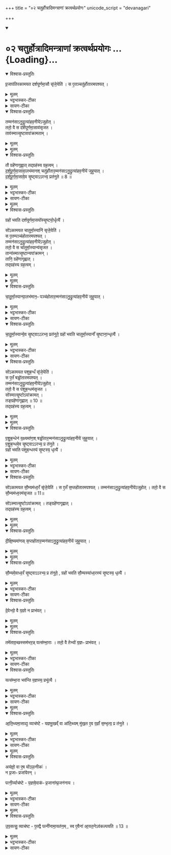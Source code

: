 +++
title = "०२ चतुर्होत्रादिमन्त्राणां क्रत्वर्थप्रयोगः"
unicode_script = "devanagari"

+++
<div class="js_include" includetitle="true" newlevelforh1="1" unfilled url="/vedAH_yajuH/taittirIyam/sArasvata-vibhAgaH/brAhmaNam/sarva-prastutiH/2/2_hotR-brAhmaNAdi/02_chaturhotrAdimantrANAM_kratvarthaprayogaH">
<details open><summary><h1>०२ चतुर्होत्रादिमन्त्राणां क्रत्वर्थप्रयोगः ...{Loading}...</h1></summary>
<details open><summary>विश्वास-प्रस्तुतिः</summary>

प्र॒जाप॑तिरकामयत दर्शपूर्णमा॒सौ सृ॑जे॒येति॑ ।
स ए॒तञ्चतु॑र्होतारमपश्यत् ।
</details>

<details><summary>मूलम्</summary>

प्र॒जाप॑तिरकामयत दर्शपूर्णमा॒सौ सृ॑जे॒येति॑ ।
स ए॒तञ्चतु॑र्होतारमपश्यत् ।
</details>

<details><summary>भट्टभास्कर-टीका</summary>

1 प्रजापतिरित्यादि ॥ चतुर्होता 'पृथिवी होता' इत्यादिः । 'वाचस्पते वाचः' इति ग्रहः ।
</details>

<details><summary>सायण-टीका</summary>

प्रथमे दश-होतृ-मन्त्रस्य क्रत्वर्थ-पुरुषार्थ-प्रयोग-द्वयं दर्शितम् । द्वितीये चतुर्-होत्रादि-मन्त्राणां क्रत्वर्थ-प्रयोगः प्रदर्श्यते । तत्र आदौ चतुर्-होतुः प्रयोगं विधत्ते -

> प्रजापतिरकामयत दर्श-पूर्णमासौ सृजेयेति ।  
> स एतं चतुर्होतारमपश्यत् ।  
> तं मनसाऽनुद्रुत्य आहवनीयेऽजुहोत् ।  
> ततो वै स दर्श-पूर्णमासावसृजत ।  
> तावस्मात्सृष्टावपाक्रामताम् ।  
> तौ ग्रहेणागृह्णात् ।  
> तद्-ग्रहस्य ग्रहत्वम् ।  
> दर्श-पूर्णमासावालभमानः ।  
> चतुर्-होतारं मनसाऽनुद्रुत्य आहवनीये जुहुयात् ।  
> दर्श-पूर्णमासावेव सृष्ट्वाऽऽरभ्य प्रतनुते (१) ।  
> ग्रहो भवति ।  
> दर्श-पूर्णमासयोः सृष्ट्योर्धृत्यै, इति ।

चतुर्-होतृ-मन्त्र आरण्यकाण्डे समाम्नातः -

> पृथिवी होता ।  
> द्यौरध्वर्युः ।  
> रुद्रोऽग्नीत् ।  
> बृहस्पतिरुपवक्ता इति ।

सोऽयं होतृ-भागः । तत्र पृथिव्यादयः प्रसिद्धाः, तथा होत्रादयश्च । उपवक्तृ-शब्देन समीपे स्थितत्वात् तत्-कर्मानुजानानो ब्रह्मा विवक्षितः । ग्रह-भागस्तु एवम् आम्नातः -

> वाचस्पते वाचो वीर्येण ।  
> सम्भृत-तमेनाऽऽयक्ष्यसे ।  
> यजमानाय वार्यम् ।  
> आ सुवस्करस्मै ।  
> वाचस्पतिः सोमं पिबति ।  
> जजनदिन्द्रमिन्द्रियाय स्वाहा इति ।

हे वाचस्पते, अत्यन्तं सम्पादितेन मन्त्रात्मिकाया वाचः सामर्थ्येन त्वम् आसमन्ताद् यक्ष्यसे । अस्मै यजमानाय वार्यं वरणीयं, सुवः स्वर्गमाकः समन्तात् कुरु । अयं वाचस्पतिरस्मदीयेषु यागेषु सोमं पिबति । इन्द्रं देवम् इन्द्रियाय इन्द्रिय-समृद्ध्यर्थं [[जजनज्जनयन्प्रे(तु प्रे)रयत्वित्यर्थः|जजनत्, (अर्थात्) जनयन् प्रेरयतु इत्यर्थः]] । तदेतदुद्दिश्य जुहुधीति स्वकीया वागाह । होम-काले यथोक्त-ग्रहेण स्वाहा-कारेण च युक्तः चतुर्-होतृ-मन्त्रः प्रयोक्तव्यः ।
</details>

<details open><summary>विश्वास-प्रस्तुतिः</summary>

तम्मन॑साऽनु॒द्रुत्या॑हव॒नीये॑ऽजुहोत् ।  
ततो॒ वै स द॑र्शपूर्णमा॒साव॑सृजत ।  
ताव॑स्मात्सृ॒ष्टावपा॑क्रामताम् ।  
</details>

<details><summary>मूलम्</summary>

तम्मन॑साऽनु॒द्रुत्या॑हव॒नीये॑ऽजुहोत् ।  
ततो॒ वै स द॑र्शपूर्णमा॒साव॑सृजत ।  
ताव॑स्मात्सृ॒ष्टावपा॑क्रामताम् ।  
</details>

<details><summary>मूलम्</summary>

तौ ग्रहे॑णागृह्णात् ।तद्ग्रह॑स्य ग्रह॒त्वम् ।

द॒र्श॒पू॒र्ण॒मा॒सावा॒लभ॑मानः ।
चतु॑र्होतार॒म्मन॑साऽनु॒द्रुत्या॑हव॒नीये॑ जुहुयात् ।
</details>

<details open><summary>विश्वास-प्रस्तुतिः</summary>

तौ ग्रहे॑णागृह्णा॒त् तद्ग्रह॑स्य ग्रह॒त्वम् ।  
द॒र्श॒पू॒र्ण॒मा॒सावा॒लभ॑मानश् चतु॑र्होतार॒म्मन॑साऽनु॒द्रुत्या॑हव॒नीये॑ जुहुयात् ।  
द॒र्श॒पू॒र्ण॒मा॒सावे॒व सृ॒ष्ट्वाऽऽरभ्य॒ प्रत॑नुते ॥ 8 ॥  
</details>

<details><summary>मूलम्</summary>

तौ ग्रहे॑णागृह्णा॒त् तद्ग्रह॑स्य ग्रह॒त्वम् ।  
द॒र्श॒पू॒र्ण॒मा॒सावा॒लभ॑मानश् चतु॑र्होतार॒म्मन॑साऽनु॒द्रुत्या॑हव॒नीये॑ जुहुयात् ।  
द॒र्श॒पू॒र्ण॒मा॒सावे॒व सृ॒ष्ट्वाऽऽरभ्य॒ प्रत॑नुते ॥ 8 ॥  
</details>

<details><summary>भट्टभास्कर-टीका</summary>

आलभमानः प्राप्नुवन् । आहवनीये होमो विशेषः । समानमन्यत्पूर्वेण ॥
</details>

<details><summary>सायण-टीका</summary>

आलभमान उपक्रममाणः । अन्यत् सर्वं दश-होतृ-मन्त्रवद् व्याख्येयम् ।
</details>

<details><summary>मूलम्</summary>

ग्रहो॑ भवति ।
द॒र्श॒पू॒र्ण॒मा॒सयो॑स्सृ॒ष्टयो॒र्धृत्यै॑ ।
</details>

<details open><summary>विश्वास-प्रस्तुतिः</summary>

ग्रहो॑ भवति दर्शपूर्णमा॒सयो॑स्सृ॒ष्टयो॒र्धृत्यै॑  ।    

सो॑ऽकामयत चातुर्मा॒स्यानि॑ सृजे॒येति॑ ।  
स ए॒तम्पञ्च॑होतारमपश्यत् ।  
तम्मन॑साऽनु॒द्रुत्या॑हव॒नीये॑ऽजुहोत् ।  
ततो॒ वै स चा॑तुर्मा॒स्यान्य॑सृजत ।  
तान्य॑स्मात्सृ॒ष्टान्यपा॑क्रामन् ।  
तानि॒ ग्रहे॑णागृह्णात् ।  
तद्ग्रह॑स्य ग्रह॒त्वम् ।
</details>

<details><summary>मूलम्</summary>

ग्रहो॑ भवति दर्शपूर्णमा॒सयो॑स्सृ॒ष्टयो॒र्धृत्यै॑  ।    

सो॑ऽकामयत चातुर्मा॒स्यानि॑ सृजे॒येति॑ ।  
स ए॒तम्पञ्च॑होतारमपश्यत् ।  
तम्मन॑साऽनु॒द्रुत्या॑हव॒नीये॑ऽजुहोत् ।  
ततो॒ वै स चा॑तुर्मा॒स्यान्य॑सृजत ।  
तान्य॑स्मात्सृ॒ष्टान्यपा॑क्रामन् ।  
तानि॒ ग्रहे॑णागृह्णात् ।  
तद्ग्रह॑स्य ग्रह॒त्वम् ।
</details>

<details><summary>मूलम्</summary>

चा॒तु॒र्मा॒स्यान्या॒लभ॑मानः ॥ 9 ॥  
पञ्च॑होतार॒म्मन॑साऽनु॒द्रुत्या॑हव॒नीये॑ जुहुयात् ।
चा॒तु॒र्मा॒स्यान्ये॒व सृ॒ष्ट्वाऽऽरभ्य॒ प्रत॑नुते ।
ग्रहो॑ भवति ।
चा॒तु॒र्मा॒स्यानाँ॑ सृ॒ष्टाना॒न्धृत्यै॑ ।
</details>

<details open><summary>विश्वास-प्रस्तुतिः</summary>

चा॒तु॒र्मा॒स्यान्या॒लभ॑मान॒ᳶ पञ्च॑होतार॒म्मन॑साऽनु॒द्रुत्या॑हव॒नीये॑  जुहुयात् ।  
</details>

<details><summary>मूलम्</summary>

चा॒तु॒र्मा॒स्यान्या॒लभ॑मान॒ᳶ पञ्च॑होतार॒म्मन॑ऽनु॒द्रुत्या॑हव॒नीये॑  जुहुयात् ।  
</details>

<details><summary>भट्टभास्कर-टीका</summary>

2 पञ्चहोता ॥ 'अग्निर्होता' इत्यादिः । 'सोमस्सोमस्य'5 इत्यादिः ग्रहः ।
</details>

<details><summary>सायण-टीका</summary>

अथ पञ्च-होतुः प्रयोगं विधत्ते-

> सोऽकामयत चातुर्मास्यानि॑ सृजेयेति ।  
> स एतं पञ्च॑-होतारमपश्यत् ।  
> तं मन॑साऽनुद्रुत्यऽऽहवनीयेऽजुहोत् ।  
> ततो वै स चातुर्मास्यान्य॑सृजत ।  
> तान्य॑स्मात्सृष्टान्यपाक्रामन् ।  
> तानि ग्रहेणागृह्णात् ।  
> तद्-ग्रहस्य ग्रहत्वम् ।  
> चातुर्मास्यान्यालभमानः (२) ।  
> पञ्च॑-होतारं मनसाऽनुद्रुत्यऽऽहव॒नीये जुहुयात् ।  
> चातुर्मास्यान्येव सृष्ट्वाऽऽरभ्य प्रत॑नुते ।  
> ग्रहो भवति ।  
> चातुर्मास्यानां सृष्टानां धृत्यै, इति ।

पञ्च-होतृ-मन्त्र आरण्यकाण्ड एवम् आम्नातः -

> अग्निर्होता ।  
> अश्विनाऽध्वर्यू ।  
> त्वष्टाऽग्नीत् ।  
> मित्र उपवक्ता इति ।

अग्न्यादयः प्रसिद्धाः । अध्वर्युः प्रति-प्रस्थाता च इत्यध्वर्यु-द्वित्वेन होतृ-पञ्चकं पूरणीयम् । तत्र ग्रह-भाग एवम् आम्नातः -

> सोमः सोमस्य पुरो-गाः ।  
> शुक्रः शुक्रस्य पुरो-गाः ।  
> श्रातास्त इन्द्रसोमाः ।  
> वातापेर्-हवन-श्रुतः स्वाहा इति ।

योऽयं देवताात्मकः सोमः, सोऽयं लतात्मकस्य सोमस्य याग-देशं प्रतत्यागमने पुरतो गच्छति । शुक्रो भासको देवतादि-प्रकाशको मन्त्रः शुक्रस्य गृह्यमाणतया भासमानस्य सोमस्य पुरतो गच्छति । आदौ मन्त्रं पठित्वा पश्चात् सोमा गृह्यन्ते । हे इन्द्र, त्वद्-अर्थम् एते सोमाः श्राताः, पक्वा आशिता वा । कीदृशस्य ते? वातापेः (वायुवद् आप्नोति सहसा गच्छति इति वातापिः) । तस्य हवनम् आह्वानं शृणोति इति हवन-श्रुत्, तस्य एतदर्थं जुहुधीति स्वकीया वाग् आह ।
</details>

<details open><summary>विश्वास-प्रस्तुतिः</summary>

चा॒तु॒र्मा॒स्यान्ये॒व सृ॒ष्ट्वाऽऽरभ्य॒ प्रत॑नुते॒ ग्रहो॑ भवति चातुर्मा॒स्यानाँ॑ सृ॒ष्टाना॒न्धृत्यै॑ ।
</details>

<details><summary>मूलम्</summary>

चा॒तु॒र्मा॒स्यान्ये॒व सृ॒ष्ट्वाऽऽरभ्य॒ प्रत॑नुते॒ ग्रहो॑ भवति चातुर्मा॒स्यानाँ॑ सृ॒ष्टाना॒न्धृत्यै॑ ।
</details>

<details><summary>भट्टभास्कर-टीका</summary>

चतुर्षु चतुर्षु मासेषु भवानि चातुर्मास्यानि, चातुर्मास्याख्यो यज्ञः 'तत्र भवः' इति ण्यः ॥
</details>

<details><summary>सायण-टीका</summary>

अत्र सर्वत्र दर्श-पूर्णमास-चातुर्मास्यादीनाम् उपक्रमणं तद्-अभिमानि-चेतन-विषयं द्रष्टव्यम् । अन्यत् पूर्ववद् व्याख्येयम् ।

</details>

<details open><summary>विश्वास-प्रस्तुतिः</summary>

सो॑ऽकामयत पशुब॒न्धँ सृ॑जे॒येति॑ ।  
स ए॒तँ षड्ढो॑तारमपश्यत् ।  
तम्मन॑साऽनु॒द्रुत्या॑हव॒नीये॑ऽजुहोत् ।  
ततो॒ वै स प॑शुब॒न्धम॑सृजत ।  
सो॑स्मात्सृ॒ष्टोऽपा॑क्रामत् ।  
तङ्ग्रहे॑णागृह्णात् ॥ 10 ॥    
तद्ग्रह॑स्य ग्रह॒त्वम् ।
</details>

<details><summary>मूलम्</summary>

सो॑ऽकामयत पशुब॒न्धँ सृ॑जे॒येति॑ ।  
स ए॒तँ षड्ढो॑तारमपश्यत् ।  
तम्मन॑साऽनु॒द्रुत्या॑हव॒नीये॑ऽजुहोत् ।  
ततो॒ वै स प॑शुब॒न्धम॑सृजत ।  
सो॑स्मात्सृ॒ष्टोऽपा॑क्रामत् ।  
तङ्ग्रहे॑णागृह्णात् ॥ 10 ॥    
तद्ग्रह॑स्य ग्रह॒त्वम् ।
</details>

<details><summary>मूलम्</summary>

प॒शु॒ब॒न्धेन॑ य॒क्ष्यमा॑णः ।
षड्ढो॑तार॒म्मन॑साऽनु॒द्रुत्या॑हव॒नीये॑ जुहुयात् ।
प॒शु॒ब॒न्धमे॒व सृ॒ष्ट्वाऽऽरभ्य॒ प्र त॑नुते ।
ग्रहो॑ भवति ।
प॒शु॒ब॒न्धस्य॑ सृ॒ष्टस्य॒ धृत्यै॑ ।
</details>

<details open><summary>विश्वास-प्रस्तुतिः</summary>

प॒शु॒ब॒न्धेन॑ य॒क्ष्यमा॑ण॒श् षड्ढो॑तार॒म्मन॑साऽनु॒द्रुत्या॑हव॒नीये॑ जुहुयात् ।  
प॒शु॒ब॒न्धमे॒व सृ॒ष्ट्वाऽऽरभ्य॒ प्र त॑नुते ।  
ग्रहो॑ भवति पशुब॒न्धस्य॑ सृ॒ष्टस्य॒ धृत्यै॑ ।
</details>

<details><summary>मूलम्</summary>

प॒शु॒ब॒न्धेन॑ य॒क्ष्यमा॑ण॒श् षड्ढो॑तार॒म्मन॑साऽनु॒द्रुत्या॑हव॒नीये॑ जुहुयात् ।  
प॒शु॒ब॒न्धमे॒व सृ॒ष्ट्वाऽऽरभ्य॒ प्र त॑नुते ।  
ग्रहो॑ भवति पशुब॒न्धस्य॑ सृ॒ष्टस्य॒ धृत्यै॑ ।
</details>

<details><summary>भट्टभास्कर-टीका</summary>

3 पशुर्बध्यतेऽस्मिन्निति पशुबन्धः कर्म, अधिकरणे घङ् । थाथादिनोत्तरपदान्तोदात्तत्वम् । षण्ढोता 'सूर्यं ते चक्षुः' इति । वाचस्पतेऽच्छिद्रया'6 इति ग्रहः ॥
</details>

<details><summary>सायण-टीका</summary>

षड्-ढोतृ-मन्त्रस्य प्रयोगं विधत्ते-

> सोऽकामयत पशु-बन्धं सृजेयेति ।  
> स एतं षड्-ढोतारमपश्यत् ।  
> तं मनसाऽनुद्रुत्याऽऽहवनीयेऽजुहोत् ।  
> ततो वै स पशु-बन्धमसृजत ।  
> सोऽस्मात् सृष्टोऽपक्रामत् ।  
> तं ग्रहेणाग्रह्णात् (३) ।  
> तद्-ग्रहस्य ग्रहत्वम् ।  
> पशु-बन्धेन यक्ष्यमाणः ।  
> षड्-ढोतारं मनसाऽनुद्रुत्याऽऽहवनीये जुहुयात् ।  
> पशु-बन्धमेव सृष्ट्वाऽऽरभ्य प्रतनुते ।  
> ग्रहो भवति ।  
> पशु-बन्धस्य सृष्टस्य धृत्यै, इति ।

षड्-ढोतृ-मन्त्र आरण्यकाण्ड एवम् आम्नातः -

> सूर्यं ते चक्षुः ।  
> वातं प्राणः ।  
> द्यां पृष्ठम् ।  
> अन्तरिक्षम् आत्मा ।  
> अङ्गैर्यज्ञम् ।  
> पृथिवीं शरीरैः इति ।

हे पशो, योऽयं सूर्यः, स च ते चक्षुः । यो वायुः, स ते प्राणः । तथा च पशु-विषये अध्रिगु-प्रैषे समाम्नायते -

> सूर्यं चक्षुर्गमयतात् ।  
> वातं प्राणमन्ववसृजतात् इति ।

सा द्यौस्ते पृष्ठ-भाग उपरिवर्तित्व-साम्यात् । यद् इदम् अन्तरिक्षं, ते त्वदीयः जीवात्मा मध्यवर्तित्व-साम्यात् । यानि हृदयादीनि अङ्गानि, तैर्यज्ञं सम्पादयेति शेषः । यानि अन्यानि अस्थ्यादीनि शरीर-गतानि, तैः पृथिवीं प्राप्नुहीति शेषः । “सूर्यं ते चक्षुः” इत्यादी अपि त्वदीयं चक्षुः सूर्यं प्राप्नोत्विति वा योजनीयम् । होम-निष्पादकस्य पशोः षड्-अङ्गानि चक्षुरादीनि अत्रोक्तानि इत्यस्य मन्त्रस्य षड्-ढोतृत्वम् । ग्रह-भाग एवम् आम्नातः -

> वाचस्पतेऽच्छिद्रया वाचा ।  
> अच्छिद्रया जुह्वा ।  
> दिवि देव-वृधं होत्राम् ऐरयस्व स्वाहा इति ।

हे वाचस्पते, अच्छिद्रया वाचा, स्वराक्षर-पूर्णेन मन्त्रेण, अच्छिद्रया जुह्वा, घृत-सम्पूर्णया स्रुचा, देव-वृधं देवानां वर्धयित्रीं होत्रां दिवि द्यु-लोके एरयस्व सर्वतः प्रेरय । एवम्-अर्थम् उद्दिश्य जुहुधीति स्वकीया वाग् आह । अन्यत् पूर्ववद् व्याख्येयम् ।
</details>

<details open><summary>विश्वास-प्रस्तुतिः</summary>

सो॑ऽकामयत सौ॒म्यम॑ध्व॒रँ सृ॑जे॒येति॑ ।
स ए॒तँ स॒प्तहो॑तारमपश्यत् ।
तम्मन॑साऽनु॒द्रुत्या॑हव॒नीये॑ऽजुहोत् ।
ततो॒ वै स सौ॒म्यम॑ध्व॒रम॑सृजत ॥ 11॥

सो॑ऽस्मात्सृ॒ष्टोऽपा॑क्रामत् ।
तङ्ग्रहे॑णागृह्णात् ।  
तद्ग्रह॑स्य ग्रह॒त्वम् ।  
</details>

<details><summary>मूलम्</summary>

सो॑ऽकामयत सौ॒म्यम॑ध्व॒रँ सृ॑जे॒येति॑ ।
स ए॒तँ स॒प्तहो॑तारमपश्यत् ।
तम्मन॑साऽनु॒द्रुत्या॑हव॒नीये॑ऽजुहोत् ।
ततो॒ वै स सौ॒म्यम॑ध्व॒रम॑सृजत ॥ 11॥

सो॑ऽस्मात्सृ॒ष्टोऽपा॑क्रामत् ।
तङ्ग्रहे॑णागृह्णात् ।  
तद्ग्रह॑स्य ग्रह॒त्वम् ।  
</details>

<details><summary>मूलम्</summary>

दी॒क्षि॒ष्यमा॑णः ।
स॒प्तहो॑तार॒म्मन॑साऽनु॒द्रुत्या॑हव॒नीये॑ जुहुयात् ।
</details>

<details open><summary>विश्वास-प्रस्तुतिः</summary>

दी॒क्षि॒ष्यमा॑णस् स॒प्तहो॑तार॒म्मन॑साऽनु॒द्रुत्या॑हव॒नीये॑ जुहुयात् ।
</details>

<details><summary>मूलम्</summary>

दी॒क्षि॒ष्यमा॑णस् स॒प्तहो॑तार॒म्मन॑साऽनु॒द्रुत्या॑हव॒नीये॑ जुहुयात् ।
</details>

<details><summary>मूलम्</summary>

सौ॒म्यमे॒वाध्व॒रँ सृ॒ष्ट्वाऽऽरभ्य॒ प्र त॑नुते ।
ग्रहो॑ भवति ।
सौ॒म्यस्या॑ध्व॒रस्य॑ सृ॒ष्टस्य॒ धृत्यै॑ ।
</details>

<details open><summary>विश्वास-प्रस्तुतिः</summary>

सौ॒म्यमे॒वाध्व॒रँ सृ॒ष्ट्वाऽऽरभ्य॒ प्र त॑नुते॒ , ग्रहो॑ भवति सौ॒म्यस्या॑ध्व॒रस्य॑ सृ॒ष्टस्य॒ धृत्यै॑ ।
</details>

<details><summary>मूलम्</summary>

सौ॒म्यमे॒वाध्व॒रँ सृ॒ष्ट्वाऽऽरभ्य॒ प्र त॑नुते॒ , ग्रहो॑ भवति सौ॒म्यस्या॑ध्व॒रस्य॑ सृ॒ष्टस्य॒ धृत्यै॑ ।
</details>

<details><summary>भट्टभास्कर-टीका</summary>

4 सप्तहोता 'महाहविर्होता' इति । 'वाचस्पते हृद्विधे नामन्'7 इति ग्रहः ॥
</details>

<details><summary>सायण-टीका</summary>

सप्त-होतृ-मन्त्रस्य प्रयोगं विधत्ते-

> सोऽकामयत सौम्यम्-अध्व॒रं सृजेयेति॑ ।  
> स ए॒तं स॒प्त-हो॑तारमपश्यत् ।  
> तं मन॑साऽनुद्रुत्य आहवनीयेऽजुहोत् ।  
> ततो वै स सौम्यम्-अध्व॒रम्-असृजत (४) ।  
> सोऽस्मात् सृष्टोऽपाक्रामत् ।  
> तं ग्रहेणागृह्णात् ।  
> तद्-ग्रहस्य ग्रहत्वम् ।  
> दीक्षिष्यमाणः ।  
> स॒प्त-हो॑तारं मन॑साऽनु॒द्रुत्य आहव॒नीये जुहुयात् ।  
> सौम्यम् एवाध्वरं सृष्ट्वाऽऽरभ्य प्रत॑नु॒ते ।  
> ग्रहो भवति ।  
> सौम्य॒स्याध्व॒रस्य॑ सृष्टस्य धृत्यै, इति ।

न विद्यते ध्वरो (हिंसा) यस्य अग्निष्टोमादेः, सोऽयम् अध्वरः । न हि तद्-अनुष्ठायिनः काचिद् हिंसाऽस्ति । तस्य स्वर्ग-कामस्यापि हेतुत्वात् । स च सोम-द्रव्येण निष्पाद्यत्वात् सौम्यः । सप्त-होतृ-मन्त्रश्च आरण्यकाण्ड एवम् आम्नातः -

> महा-हविर्-होता ।  
> सत्य-हविर्-अध्वर्युः ।  
> अच्युत-पाजा अग्नीत् ।  
> अच्युत-मना उपवक्ता ।  
> अनाधृष्यश्चाप्रतिधृष्यश्च यज्ञस्याभिगरौ ।  
> अयास्य उद्गाता इति ।

महा-हविः, सत्य-हविर्-इत्याद्याः अयास्यान्ताः सप्त-संख्याकाः महर्षयः, तन्-महर्षि-स्वरूपा मन्त्र-गता अत्रत्या होत्रादयो यज्ञस्य सोम-यागस्य अभिगरौ अभित उद्गातुः पुरस्तात्-पश्चात् च गृणीतः प्रस्तार-प्रतिहार-भागौ गायत इति प्रस्तोतृ-प्रतिहर्तारौ अभिगरौ । होता, अध्वर्युः, आग्नीध्रः, ब्रह्मा, प्रस्तोता, प्रतिहर्ता, उद्गाता इति सप्त-संख्याकाः होम-निष्पादका अत्रोक्ता इत्ययं मन्त्रः सप्त-होतेत्युच्यते । अस्य ग्रह-भागस्तु एवम् आम्नातः -

> वाचस्पते हृद्-विधे नामन् ।  
> विधेम ते नाम ।  
> विधेस्त्वमस्माकं नाम ।  
> वाचस्पतिः सोममपात् ।  
> मा दैव्यस्तन्तुश्छेदि मा मनुष्यः ।  
> नमो दिवे ।  
> नमः पृथिव्यै स्वाहा इति ।

हे वाचस्पते, हे हृद्-विधे (हृदयस्य विधातः), चित्त-प्रेरक इत्यर्थः । हे नामन् (सर्व-जन-संबन्धि-प्रणाम-युक्त), ते तुभ्यं नाम (नमनं प्रणतिं) विधेम (कुर्मः) । त्वं च अस्माकं नाम विधेः, देवानां मध्ये सम्यग्-इष्टवान् इति प्रसिद्धं नाम-धेयं कुरु । अयं वाचस्पतिः सोमम् अपात् (पीतवान्) । दैव्यस्तन्तुः (मद्-गृहे हविः-स्वीकारार्थम् आगतो देव-संबन्धी संतानः) मा च्छेदि, कदाचिदपि विच्छिन्नो मा भूत् । तथा मम मनुष्य-तन्तुः (ऋत्विक्-प्रवाहः) अपि विच्छिन्नो मा भूत् । द्यावा-पृथिवीभ्यां नमोऽस्तु । तमिमम् अर्थम् उद्दिश्य जुहुधीति स्वकीया वाग् आह ।

तेन अनेन ग्रह-स्वाहाकार-सहितेन सप्त-होत्रा दीक्षार्थी जुहुयात् । सोम-यागस्य दीक्षादित्वेन तद्-आरम्भार्थ एव अयं होमः । दीक्षाद्यङ्गेषु अग्नीषोमीय-पशोः अन्तर्भावात् तस्य यद्यपि पृथग्-उपक्रमो नास्ति, तथापि निरूढ-पशु-बन्ध-वायव्यादीनाम् अनन्तर्भावात् तदर्थः पूर्वो मन्त्र-होमः । अन्यत् पूर्ववद् व्याख्येयम् ।
</details>

<details open><summary>विश्वास-प्रस्तुतिः</summary>

दे॒वेभ्यो॒ वै य॒ज्ञो न प्राभ॑वत् ।
</details>

<details><summary>मूलम्</summary>

दे॒वेभ्यो॒ वै य॒ज्ञो न प्राभ॑वत् ।
</details>

<details><summary>मूलम्</summary>

तमे॑ताव॒च्छस्सम॑भरन्न् ॥ 12 ॥  
यत्स॑म्भा॒राः ।
ततो॒ वै तेभ्यो॑ य॒ज्ञᳶ प्राभ॑वत् ।
यत्स॑म्भा॒रा भव॑न्ति ।
य॒ज्ञस्य॒ प्रभू॑त्यै ।
</details>

<details open><summary>विश्वास-प्रस्तुतिः</summary>

तमे॑ताव॒च्छस्सम॑भर॒न्न्   यत्स॑म्भा॒राः ।
ततो॒ वै तेभ्यो॑ य॒ज्ञᳶ प्राभ॑वत् ।
</details>

<details><summary>मूलम्</summary>

तमे॑ताव॒च्छस्सम॑भर॒न्न्   यत्स॑म्भा॒राः ।
ततो॒ वै तेभ्यो॑ य॒ज्ञᳶ प्राभ॑वत् ।
</details>

<details><summary>भट्टभास्कर-टीका</summary>

5 देवेभ्यो वा इत्यादि ॥ न प्राभवत् न पर्याप्तोऽभवत् ।
</details>

<details><summary>सायण-टीका</summary>

तद्-एवं चतुर्-होत्रादि-चतुष्टयस्य क्रत्वर्थः प्रयोग उक्तः । अथ संभार-यजु-मन्त्राणां क्रत्वर्थ-प्रयोगं विधत्ते-

> देवेभ्यो वै यज्ञो न प्राभ॑वत् ।  
> तम् एतावच्छः समभरन् ( ५ ) ।  
> यत् संभराः ।  
> ततो वै तेभ्यो यज्ञः प्राभ॑वत् ।  
> यत् संभाराः भवन्ति ।  
> यज्ञस्य प्रभूत्यै, इति ।

योऽयम् अग्निष्टोमादिर्-यज्ञः स देवेभ्यः पर्याप्तो नाभूत्, तत्-साधनेषु वैकल्य-सम्भवात् ।
</details>

<details open><summary>विश्वास-प्रस्तुतिः</summary>

यत्स॑म्भा॒रा भव॑न्ति  य॒ज्ञस्य॒ प्रभू॑त्यै ।
</details>

<details><summary>मूलम्</summary>

यत्स॑म्भा॒रा भव॑न्ति  य॒ज्ञस्य॒ प्रभू॑त्यै ।
</details>

<details><summary>भट्टभास्कर-टीका</summary>

अथ तं यज्ञं देवा एतावच्छः एतावत्प्रमाणैरवयवैः यावत्प्रमाणास्संभाराः संभारयजूंषि 'अग्निर्यजुर्भिः' इत्यादीनि एतावच्छः समभरन् 'यत्तदेतेभ्यः परिमाणे वतृप्' । 'बहुगणवतुडति' इति संख्यातात् 'संख्यैकवचनाच्च' इति शम् ॥
</details>

<details><summary>सायण-टीका</summary>

तदा देवास्तं यज्ञं संभाराः (संभार-यजुर्-आख्या मन्त्राः) यावन्तः सन्ति, तावद्भिः समभरन्, सम्पूर्तिर्यथा भवति तथा पोषितवन्तः । ततस्तेभ्यो देवेभ्यः स यज्ञः पर्याप्तोऽभवत् । संभार-यजूंषि च आरण्यकाण्ड एवम् आम्नातानि -

> अग्निर्यजुभिः ।  
> सविता स्तोमैः ।  
> इन्द्र उक्था-मदैः ।  
> मित्रावरुणावाशिषा ।  
> अङ्गिरसोऽधिष्णियैरग्निभिः ।  
> मरुतः सदो-हविर्धानाभ्याम् ।  
> आपः प्रोक्षणीभिः ।  
> ओषधयो बर्हिषा ।  
> अदितिर्वेद्या ।  
> सोमो दीक्षया ।  
> त्वष्टेध्मेन ।  
> विष्णुर्यज्ञेन ।  
> वसव आज्येन ।  
> आदित्या दक्षिणाभिः ।  
> विश्वे देवा ऊर्जा ।  
> पूषा स्वगा-कारेण ।  
> बृहस्पतिः पुरोधया ।  
> प्रजापतिरुद्गीथेन ।  
> अन्तरिक्षं पवित्रेण ।  
> वायुः पात्रैः ।  
> अहं श्रद्धया इति ।

अत्र अग्नि-सवित्रादयो देवा यजुः-स्तोमादीनि यज्ञे संभरणीयानि अङ्गानि । एते देवास्तैः संभरणीयैः सह अस्मिन् कर्मणि आगच्छन्तु इति वाक्यार्थः । उक्था-मद-शब्दः शस्त्र-वाची । यज्ञ-शब्दो हविः-प्रक्षेप-वाची । स्वगा-कारः शंयु-वाक-मन्त्रः । पुरोधा ग्रहण-काले पठनीया पुरो-रुक् । पवित्र-शब्दो दशा-पवित्र-वाची । अहं यजमानः श्रद्धया सह आगच्छामि । त एते संभार-मन्त्राः प्रयोक्तव्याः । तेन यज्ञस्य प्रभूतिः पर्याप्तिर्भवति ।
</details>

<details><summary>मूलम्</summary>

आ॒ति॒थ्यमा॒साद्य॒ व्याच॑ष्टे ।  
य॒ज्ञ॒मु॒खव्ँ वा आ॑ति॒थ्यम् ।  
मु॒ख॒त ए॒व य॒ज्ञँ स॒म्भृत्य॒ प्र त॑नुते ।
</details>

<details open><summary>विश्वास-प्रस्तुतिः</summary>

आ॒ति॒थ्यमा॒साद्य॒ व्याच॑ष्टे - यज्ञमु॒खव्ँ वा आ॑ति॒थ्यम् मु॑ख॒त ए॒व य॒ज्ञँ स॒म्भृत्य॒ प्र त॑नुते ।
</details>

<details><summary>मूलम्</summary>

आ॒ति॒थ्यमा॒साद्य॒ व्याच॑ष्टे - यज्ञमु॒खव्ँ वा आ॑ति॒थ्यम् मु॑ख॒त ए॒व य॒ज्ञँ स॒म्भृत्य॒ प्र त॑नुते ।
</details>

<details><summary>भट्टभास्कर-टीका</summary>

6 आतिथ्यमित्यादि ॥ अतिथय इदं आतिथ्यं 'अतिथेर्ण्यः' आतिथ्यं द्रव्यमासाद्य अन्तर्वेद्यानीय संभारयजूंषि व्याचष्टे ॥
</details>

<details><summary>सायण-टीका</summary>

सामान्यतो यज्ञ-सम्बन्धेन विहितानां संभार-यजुषां पुनः स्थान-विशेषं विधत्ते -

> आतिथ्यम् आसाद्य व्याचष्टे ।  
> यज्ञ-मुखं वा आतिथ्यम् ।  
> मुखत एव यज्ञः संसृत्य प्रत॑नुते, इति ।

आतिथ्येष्टौ “अग्नेरातिथ्यमसि” इत्यादिभिः मन्त्रैर्निरुप्तं यद्धविस्तदेतद्-वेदि-मध्ये आसाद्य पूर्वोक्तानि अग्निर्यजुर्भिरित्यादीनि संभार-यजूंषि पठनीयानि । आतिथ्य-हविषोऽनुष्ठास्यमानस्य सोम-यज्ञ-मुखत्वान्मुखत एव सम्पूर्णावयव-यज्ञं सम्पाद्य विस्तारयति ।
</details>

<details><summary>मूलम्</summary>

अय॑ज्ञो॒ वा ए॒षः ।
यो॑ऽप॒त्नीकः॑ ।
न प्र॒जाᳶ प्रजा॑येरन् ।

पत्नी॒र्व्याच॑ष्टे ।
य॒ज्ञमे॒वाकः॑ ।
प्र॒जाना॑म्प्र॒जन॑नाय ।
</details>

<details open><summary>विश्वास-प्रस्तुतिः</summary>

अय॑ज्ञो॒ वा ए॒ष यो॑ऽप॒त्नीकः॑ ।   
न प्र॒जाᳶ प्रजा॑येरन् ।  

पत्नी॒र्व्याच॑ष्टे - य॒ज्ञमे॒वाक॑ᳶ  प्र॒जाना॑म्प्र॒जन॑नाय ।
</details>

<details><summary>मूलम्</summary>

अय॑ज्ञो॒ वा ए॒ष यो॑ऽप॒त्नीकः॑ ।   
न प्र॒जाᳶ प्रजा॑येरन् ।  

पत्नी॒र्व्याच॑ष्टे - य॒ज्ञमे॒वाक॑ᳶ  प्र॒जाना॑म्प्र॒जन॑नाय ।
</details>

<details><summary>भट्टभास्कर-टीका</summary>

7 अयज्ञो वा इत्यादि ॥ पत्नीः 'सेनेन्द्रस्य' इत्याद्याः पत्नीर्व्याचष्टे । सपत्नकित्वाद्यज्ञमेव करोति, स च प्रजानां प्रजननाय भवति ॥
</details>

<details><summary>सायण-टीका</summary>

अथ देव-पत्न्याख्यान् मन्त्रान् क्रत्वर्थतया विधत्ते-

> अयज्ञो वा एषः, योऽपत्नीकः ।  
> न प्रजाः प्रजायेरन् ।  
> पत्नीर्व्याचष्टे ।  
> यज्ञमेवाकः ।  
> प्रजानां प्रजननाय, इति ।

यो देव-पत्नी-मन्त्र-रहितः, स तावद् यज्ञ एव न भवति, कुतस्तस्य फल-पर्यन्तता? तस्मात् तादृशानुष्ठाने प्रजा नोत्पद्येरन् । अतः तत्-परिहाराय देव-पत्नी-मन्त्रान् विस्पष्टं पठेत् । ते च मन्त्रा आरण्यकाण्ड एवम् आम्नायन्ते –

> सेना इन्द्रस्य ।  
> धेना बृहस्पतेः ।  
> पथ्या पूष्णः ।  
> वाग्वायोः ।  
> दीक्षा सोमस्य ।  
> पृथिव्यग्नेः ।  
> वसूनां गायत्री ।  
> रुद्राणां त्रिष्टुक् ।  
> आदित्यानां जगती ।  
> विष्णोरनुष्टुक् ।  
> वरुणस्य विराट् ।  
> यज्ञस्य पङ्क्तिः ।  
> प्रजापतेरनुमतिः ।  
> मित्रस्य श्रद्धा ।  
> सवितुः प्रसूतिः ।  
> सूर्यस्य मरीचिः ।  
> चन्द्रमसो रोहिणी ।  
> ऋषीणामरुन्धती ।  
> पर्जन्यस्य विद्युत् ।  
> चतस्रो दिशः ।  
> चतस्रोऽवान्तर-दिशः ।  
> अहश्च रात्रिश्च ।  
> कृषिश्च वृष्टिश्च ।  
> त्विषिश्चापचितिश्च ।  
> आपश्चौषधयश्च ।  
> ऊर्क् च सूनृता च देवानां पत्नयः इति ।

देवता इन्द्रादयः पतयः, सेनादयः पत्न्यः । दिक्-विदिग्-आदयोऽपि केषाञ्चिद् देवानां पत्न्यः । एताः सर्वा आगत्य यज्ञम् अविकलं कुर्वन्तु इति वाक्यार्थः । एतेषां देव-पत्नी-मन्त्राणां पाठेन वैकल्य-कृतम् अयज्ञत्वं परिहृत्य सम्पूर्णम् एव यज्ञं करोति । तत्र पत्नी-सम्बन्धात् प्रजानाम् उत्पत्तिर्भवति ।
</details>

<details><summary>मूलम्</summary>

उ॒प॒सत्सु॒ व्याच॑ष्टे ।
ए॒तद्वै पत्नी॑नामा॒यत॑नम् ।
स्व ए॒वैना॑ आ॒यत॒नेऽव॑कल्पयति ॥ 13 ॥  
</details>

<details open><summary>विश्वास-प्रस्तुतिः</summary>

उ॒प॒सत्सु॒ व्याच॑ष्ट - ए॒तद्वै पत्नी॑नामा॒यत॑न॒म् , स्व ए॒वैना॑ आ॒यत॒नेऽव॑कल्पयति ॥ 13 ॥  
</details>

<details><summary>मूलम्</summary>

उ॒प॒सत्सु॒ व्याच॑ष्ट - ए॒तद्वै पत्नी॑नामा॒यत॑न॒म् , स्व ए॒वैना॑ आ॒यत॒नेऽव॑कल्पयति ॥ 13 ॥  
</details>

<details><summary>भट्टभास्कर-टीका</summary>

8 उपसत्स्वित्यादि ॥ उपसन्तु देवपत्नीर्व्याचष्टे, एतत् पत्नीनां स्थानं, यदुपसदनस्य उपशयनस्थानीयस्य स्थानम् । तस्मात् स्वस्मिन्नायतने एता अवकॢप्ता भवन्ति ॥

इति तैत्तिरीयब्राह्मणे द्वितीयाष्टके द्वितीयप्रपाठके द्वितीयोऽनुवाकः ॥  

</details>

<details><summary>सायण-टीका</summary>

देव-पत्नीनां सामान्येन यज्ञ-सम्बन्धं विधाय स्थान-विशेषम् अभिधत्ते -

> उपसत्सु व्याचष्टे ।  
> एतद्वै पत्नीनामायतनम् ।  
> स्व एवैना आयतनेऽवकल्पयति (६), इति ॥

तनुत आलभमानोऽगृह्णाद् असृजत अभरञ्जायेरन्षट् च ॥

“या ते अग्ने याशया” इत्यादि-मन्त्र-साध्या आहुतय उपसदः, तासां स्त्रीत्व-विवक्षया स्त्री-लिङ्गेन उपसच्छब्देन निर्देशात् सामीप्यं पत्नीनाम् उचितं स्थानम् । अत एता देवपत्नीः स्वोचित एव स्थाने यजमानः स्थापयति ॥

इति श्रीमत्सायणाचार्यविरचिते माधवीये वेदार्थप्रकाशे कृष्णयजुर्वेदीयतैत्तिरीयब्राह्मणभाष्ये द्वितीयकाण्डे द्वितीयप्रपाठके द्वितीयोऽनुवाकः ॥ २ ॥ 

</details>
</details>
</div>